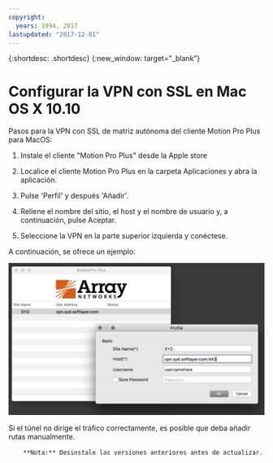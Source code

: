 ```yaml
---
copyright:
  years: 1994, 2017
lastupdated: "2017-12-01"
---
```


{:shortdesc: .shortdesc}
{:new_window: target="_blank"}

# Configurar la VPN con SSL en Mac OS X 10.10

Pasos para la VPN con SSL de matriz autónoma del cliente Motion Pro Plus para MacOS:

1. Instale el cliente "Motion Pro Plus" desde la Apple store

2. Localice el cliente Motion Pro Plus en la carpeta Aplicaciones y abra la aplicación.

3. Pulse 'Perfil' y después 'Añadir'.

4. Rellene el nombre del sitio, el host y el nombre de usuario y, a continuación, pulse Aceptar.

5. Seleccione la VPN en la parte superior izquierda y conéctese.

A continuación, se ofrece un ejemplo:

![VPN con SSL de matriz autónoma para MacOS](images/snip20170425_1.png)

Si el túnel no dirige el tráfico correctamente, es posible que deba añadir rutas manualmente.

        **Nota:** Desinstale las versiones anteriores antes de actualizar.
